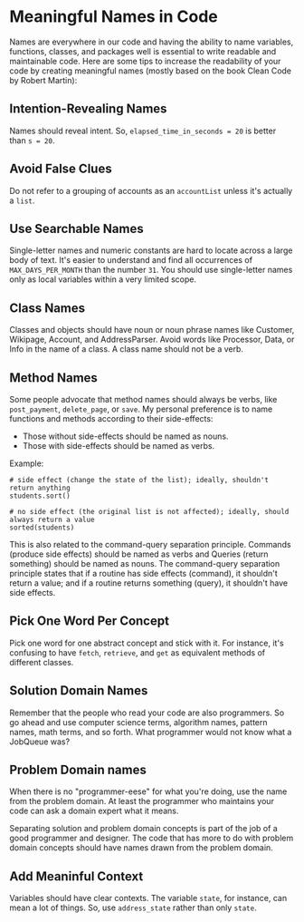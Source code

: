 # Meaningful Names in Code #

Names are everywhere in our code and having the ability to name variables, functions, classes, and packages well is essential to write readable and maintainable code. Here are some tips to increase the readability of your code by creating meaningful names (mostly based on the book Clean Code by Robert Martin):

## Intention-Revealing Names ##

Names should reveal intent. So, `elapsed_time_in_seconds = 20` is better than `s = 20`.

## Avoid False Clues ##

Do not refer to a grouping of accounts as an `accountList` unless it's actually a `list`.

## Use Searchable Names ##

Single-letter names and numeric constants are hard to locate across a large body of text. It's easier to understand and find all occurrences of `MAX_DAYS_PER_MONTH` than the number `31`. You should use single-letter names only as local variables within a very limited scope.

## Class Names ##

Classes and objects should have noun or noun phrase names like Customer, Wikipage, Account, and AddressParser. Avoid words like Processor, Data, or Info in the name of a class. A class name should not be a verb.

## Method Names ##

Some people advocate that method names should always be verbs, like `post_payment`, `delete_page`, or `save`. My personal preference is to name functions and methods according to their side-effects:
* Those without side-effects should be named as nouns.
* Those with side-effects should be named as verbs.

Example:

```
# side effect (change the state of the list); ideally, shouldn't return anything
students.sort()

# no side effect (the original list is not affected); ideally, should always return a value
sorted(students)
```

This is also related to the command-query separation principle. Commands (produce side effects) should be named as verbs and Queries (return something) should be named as nouns. The command-query separation principle states that if a routine has side effects (command), it shouldn't return a value; and if a routine returns something (query), it shouldn't have side effects.

## Pick One Word Per Concept ##

Pick one word for one abstract concept and stick with it. For instance, it's confusing to have `fetch`, `retrieve`, and `get` as equivalent methods of different classes.

## Solution Domain Names ##

Remember that the people who read your code are also programmers. So go ahead and use computer science terms, algorithm names, pattern names, math terms, and so forth. What programmer would not know what a JobQueue was?

## Problem Domain names ##

When there is no "programmer-eese" for what you're doing, use the name from the problem domain. At least the programmer who maintains your code can ask a domain expert what it means.

Separating solution and problem domain concepts is part of the job of a good programmer and designer. The code that has more to do with problem domain concepts should have names drawn from the problem domain.

## Add Meaninful Context ##

Variables should have clear contexts. The variable `state`, for instance, can mean a lot of things. So, use `address_state` rather than only `state`.
